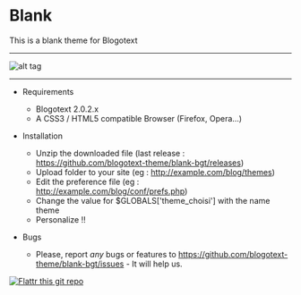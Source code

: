Blank
=====

This is a blank theme for Blogotext

---

![alt tag](http://www.xoofoo.org/uploads/thm_blogotext/blank-bgt.png)

---

- Requirements
  * Blogotext 2.0.2.x
  * A CSS3 / HTML5 compatible Browser (Firefox, Opera…)

- Installation
  * Unzip the downloaded file (last release : https://github.com/blogotext-theme/blank-bgt/releases)
  * Upload folder to your site (eg : http://example.com/blog/themes)
  * Edit the preference file  (eg : http://example.com/blog/conf/prefs.php)
  * Change the value for $GLOBALS['theme_choisi'] with the name theme
  * Personalize !!

- Bugs
  * Please, report *any* bugs or features to https://github.com/blogotext-theme/blank-bgt/issues - It will help us.



 [![Flattr this git repo](http://api.flattr.com/button/flattr-badge-large.png)](http://flattr.com/thing/734525/Blogotext)